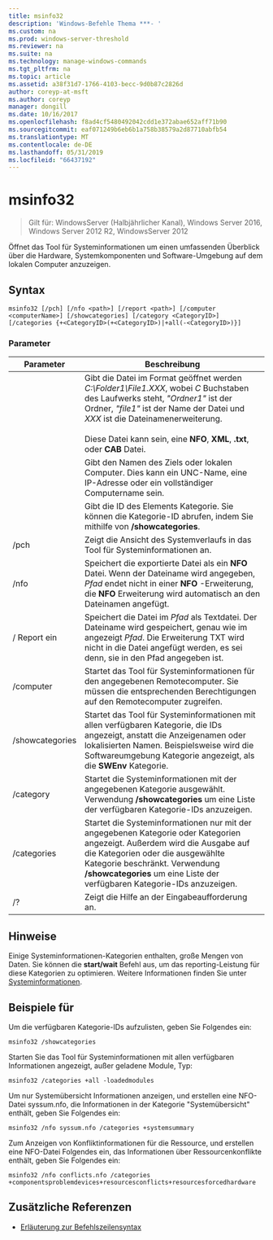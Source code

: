 ```yaml
---
title: msinfo32
description: 'Windows-Befehle Thema ***- '
ms.custom: na
ms.prod: windows-server-threshold
ms.reviewer: na
ms.suite: na
ms.technology: manage-windows-commands
ms.tgt_pltfrm: na
ms.topic: article
ms.assetid: a38f31d7-1766-4103-becc-9d0b87c2826d
author: coreyp-at-msft
ms.author: coreyp
manager: dongill
ms.date: 10/16/2017
ms.openlocfilehash: f8ad4cf5480492042cdd1e372abae652aff71b90
ms.sourcegitcommit: eaf071249b6eb6b1a758b38579a2d87710abfb54
ms.translationtype: MT
ms.contentlocale: de-DE
ms.lasthandoff: 05/31/2019
ms.locfileid: "66437192"
---
```

# <a name="msinfo32"></a>msinfo32

>Gilt für: WindowsServer (Halbjährlicher Kanal), Windows Server 2016, Windows Server 2012 R2, WindowsServer 2012

Öffnet das Tool für Systeminformationen um einen umfassenden Überblick über die Hardware, Systemkomponenten und Software-Umgebung auf dem lokalen Computer anzuzeigen. 
## <a name="syntax"></a>Syntax
```
msinfo32 [/pch] [/nfo <path>] [/report <path>] [/computer <computerName>] [/showcategories] [/category <CategoryID>] [/categories {+<CategoryID>(+<CategoryID>)|+all(-<CategoryID>)}]
```
### <a name="parameters"></a>Parameter

|    Parameter    |                                                                                                                                 Beschreibung                                                                                                                                  |
|-----------------|------------------------------------------------------------------------------------------------------------------------------------------------------------------------------------------------------------------------------------------------------------------------------|
|     <path>      | Gibt die Datei im Format geöffnet werden *C:\Folder1\File1.XXX*, wobei *C* Buchstaben des Laufwerks steht, *"Ordner1"* ist der Ordner, *"file1"* ist der Name der Datei und *XXX* ist die Dateinamenerweiterung.<br /><br />Diese Datei kann sein, eine **NFO**, **XML**, **.txt**, oder **CAB** Datei. |
| <computerName>  |                                                                             Gibt den Namen des Ziels oder lokalen Computer. Dies kann ein UNC-Name, eine IP-Adresse oder ein vollständiger Computername sein.                                                                              |
|  <CategoryID>   |                                                                                     Gibt die ID des Elements Kategorie. Sie können die Kategorie-ID abrufen, indem Sie mithilfe von **/showcategories**.                                                                                      |
|      /pch       |                                                                                                       Zeigt die Ansicht des Systemverlaufs in das Tool für Systeminformationen an.                                                                                                       |
|      /nfo       |                                     Speichert die exportierte Datei als ein **NFO** Datei. Wenn der Dateiname wird angegeben, *Pfad* endet nicht in einer **NFO** -Erweiterung, die **NFO** Erweiterung wird automatisch an den Dateinamen angefügt.                                      |
|     / Report ein     |                                               Speichert die Datei im *Pfad* als Textdatei. Der Dateiname wird gespeichert, genau wie im angezeigt *Pfad*. Die Erweiterung TXT wird nicht in die Datei angefügt werden, es sei denn, sie in den Pfad angegeben ist.                                                |
|    /computer    |                                                                Startet das Tool für Systeminformationen für den angegebenen Remotecomputer. Sie müssen die entsprechenden Berechtigungen auf den Remotecomputer zugreifen.                                                                |
| /showcategories |                         Startet das Tool für Systeminformationen mit allen verfügbaren Kategorie, die IDs angezeigt, anstatt die Anzeigenamen oder lokalisierten Namen. Beispielsweise wird die Softwareumgebung Kategorie angezeigt, als die **SWEnv** Kategorie.                         |
|    /category    |                                                                     Startet die Systeminformationen mit der angegebenen Kategorie ausgewählt. Verwendung **/showcategories** um eine Liste der verfügbaren Kategorie-IDs anzuzeigen.                                                                     |
|   /categories   |                          Startet die Systeminformationen nur mit der angegebenen Kategorie oder Kategorien angezeigt. Außerdem wird die Ausgabe auf die Kategorien oder die ausgewählte Kategorie beschränkt. Verwendung **/showcategories** um eine Liste der verfügbaren Kategorie-IDs anzuzeigen.                          |
|       /?        |                                                                                                                     Zeigt die Hilfe an der Eingabeaufforderung an.                                                                                                                     |

## <a name="remarks"></a>Hinweise
Einige Systeminformationen-Kategorien enthalten, große Mengen von Daten. Sie können die **start/wait** Befehl aus, um das reporting-Leistung für diese Kategorien zu optimieren. Weitere Informationen finden Sie unter [Systeminformationen](https://technet.microsoft.com/library/cc783305(v=ws.10).aspx).
## <a name="BKMK_Examples"></a>Beispiele für
Um die verfügbaren Kategorie-IDs aufzulisten, geben Sie Folgendes ein:
```
msinfo32 /showcategories
```
Starten Sie das Tool für Systeminformationen mit allen verfügbaren Informationen angezeigt, außer geladene Module, Typ:
```
msinfo32 /categories +all -loadedmodules
```
Um nur Systemübersicht Informationen anzeigen, und erstellen eine NFO-Datei syssum.nfo, die Informationen in der Kategorie "Systemübersicht" enthält, geben Sie Folgendes ein:
```
msinfo32 /nfo syssum.nfo /categories +systemsummary
```
Zum Anzeigen von Konfliktinformationen für die Ressource, und erstellen eine NFO-Datei Folgendes ein, das Informationen über Ressourcenkonflikte enthält, geben Sie Folgendes ein:
```
msinfo32 /nfo conflicts.nfo /categories    +componentsproblemdevices+resourcesconflicts+resourcesforcedhardware
```
## <a name="additional-references"></a>Zusätzliche Referenzen
-   [Erläuterung zur Befehlszeilensyntax](command-line-syntax-key.md)

